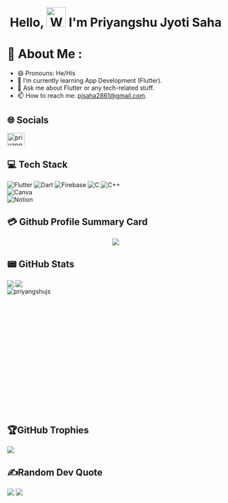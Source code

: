 <h1 align="center"> Hello, <img src="https://raw.githubusercontent.com/nixin72/nixin72/master/wave.gif" 
         alt="Waving hand animated gif"
         height="45"
         width="45" /> I'm Priyangshu Jyoti Saha</h1>

# 💫 About Me :
- 😄 Pronouns: He/His
- 🌱 I’m currently learning App Development (Flutter).
- 💬 Ask me about Flutter or any tech-related stuff.
- 📫 How to reach me: pjsaha2861@gmail.com.


## 🌐 Socials
<p align="left">
<a href="https://linkedin.com/in/priyangshu-jyoti-saha-6517aa249/" target="blank"><img align="center" src="https://raw.githubusercontent.com/rahuldkjain/github-profile-readme-generator/master/src/images/icons/Social/linked-in-alt.svg" alt="priyangshu-jyoti-saha-6517aa249/" height="30" width="40" /></a>
</p>

## 💻 Tech Stack
![Flutter](https://img.shields.io/badge/Flutter-%2302569B.svg?style=for-the-badge&logo=Flutter&logoColor=white) 
![Dart](https://img.shields.io/badge/dart-%230175C2.svg?style=for-the-badge&logo=dart&logoColor=white)
![Firebase](https://img.shields.io/badge/firebase-%23039BE5.svg?style=for-the-badge&logo=firebase)
![C](https://img.shields.io/badge/c-%2300599C.svg?style=for-the-badge&logo=c&logoColor=white)
![C++](https://img.shields.io/badge/c++-%2300599C.svg?style=for-the-badge&logo=c%2B%2B&logoColor=white)  
![Canva](https://img.shields.io/badge/Canva-%2300C4CC.svg?style=for-the-badge&logo=Canva&logoColor=white) 	  
![Notion](https://img.shields.io/badge/Notion-%23000000.svg?style=for-the-badge&logo=notion&logoColor=white) 

## 💳 Github Profile Summary Card
<p align="center">
  <img src="https://github-profile-summary-cards.vercel.app/api/cards/profile-details?username=PriyangshuJS&theme=vue"/>
</p>

## 📟 GitHub Stats
<p align="center">
	<img align="left" src="https://github-readme-stats.vercel.app/api?username=PriyangshuJS&show_icons=true&theme=vue" />
	<img align="left" src="https://github-readme-streak-stats.herokuapp.com/?user=PriyangshuJS&theme=vue" /><br>
	<img align="left" src="https://github-readme-stats.vercel.app/api/top-langs?username=priyangshujs&show_icons=true&locale=en&layout=compact" alt="priyangshujs" />
	
	
</p><br><br><br><br><br><br><br><br><br><br><br><br><br><br><br><br>

## 🏆GitHub Trophies
![](https://github-profile-trophy.vercel.app/?username=PriyangshuJS&theme=radical&no-frame=true&no-bg=false&margin-w=4)

## ✍️Random Dev Quote
![](https://quotes-github-readme.vercel.app/api?type=horizontal&theme=vue)
[![](https://visitcount.itsvg.in/api?id=PriyangshuJS&icon=0&color=1)](https://visitcount.itsvg.in)
